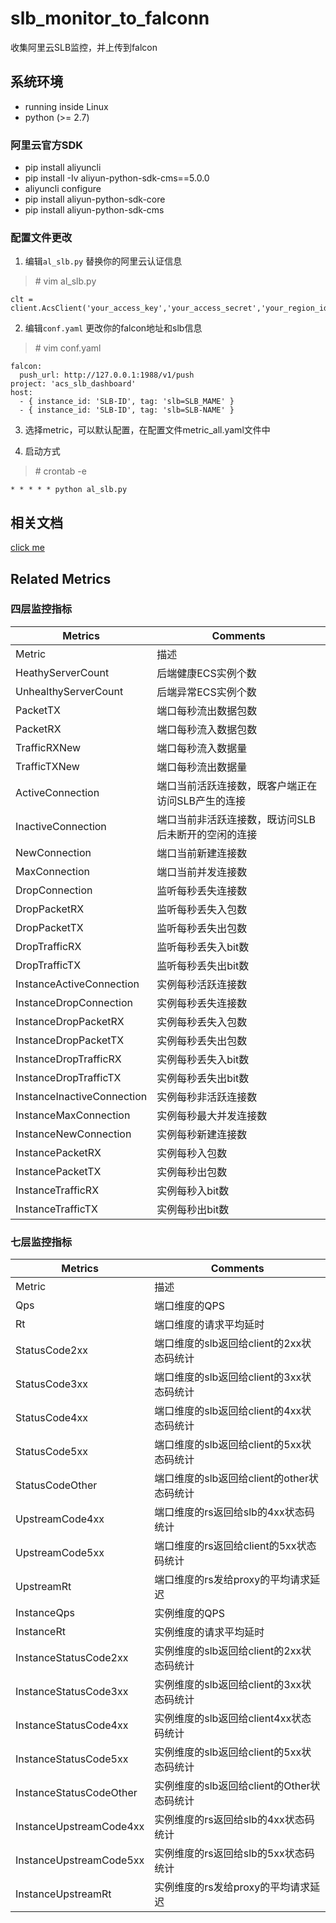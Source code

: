 # slb_monitor_to_falconn

收集阿里云SLB监控，并上传到falcon

## 系统环境

- running inside Linux
- python (>= 2.7)

### 阿里云官方SDK

- pip install aliyuncli
- pip install -Iv aliyun-python-sdk-cms==5.0.0
- aliyuncli configure
- pip install aliyun-python-sdk-core
- pip install aliyun-python-sdk-cms

### 配置文件更改

1. 编辑`al_slb.py` 替换你的阿里云认证信息
>\# vim al_slb.py
  ```
  clt = client.AcsClient('your_access_key','your_access_secret','your_region_id')
  ```
2. 编辑`conf.yaml` 更改你的falcon地址和slb信息
>\# vim conf.yaml
  ```
falcon:
    push_url: http://127.0.0.1:1988/v1/push
project: 'acs_slb_dashboard'
host:
    - { instance_id: 'SLB-ID', tag: 'slb=SLB_MAME' }
    - { instance_id: 'SLB-ID', tag: 'slb=SLB-NAME' }

  ```

3. 选择metric，可以默认配置，在配置文件metric_all.yaml文件中

4. 启动方式
>\# crontab -e
  ```
* * * * * python al_slb.py

  ```

## 相关文档
[click me](https://help.aliyun.com/document_detail/28622.html?spm=a2c4g.11186623.6.685.2bb83da6imuTkb)

## Related Metrics
### 四层监控指标
Metrics | Comments
--- | ---
Metric | 描述
HeathyServerCount | 后端健康ECS实例个数
UnhealthyServerCount | 后端异常ECS实例个数
PacketTX | 端口每秒流出数据包数
PacketRX | 端口每秒流入数据包数
TrafficRXNew | 端口每秒流入数据量
TrafficTXNew | 端口每秒流出数据量
ActiveConnection | 端口当前活跃连接数，既客户端正在访问SLB产生的连接
InactiveConnection | 端口当前非活跃连接数，既访问SLB后未断开的空闲的连接
NewConnection | 端口当前新建连接数
MaxConnection | 端口当前并发连接数
DropConnection | 监听每秒丢失连接数
DropPacketRX | 监听每秒丢失入包数
DropPacketTX | 监听每秒丢失出包数
DropTrafficRX | 监听每秒丢失入bit数
DropTrafficTX | 监听每秒丢失出bit数
InstanceActiveConnection | 实例每秒活跃连接数
InstanceDropConnection | 实例每秒丢失连接数
InstanceDropPacketRX | 实例每秒丢失入包数
InstanceDropPacketTX | 实例每秒丢失出包数
InstanceDropTrafficRX | 实例每秒丢失入bit数
InstanceDropTrafficTX | 实例每秒丢失出bit数
InstanceInactiveConnection | 实例每秒非活跃连接数
InstanceMaxConnection | 实例每秒最大并发连接数
InstanceNewConnection | 实例每秒新建连接数
InstancePacketRX | 实例每秒入包数
InstancePacketTX | 实例每秒出包数
InstanceTrafficRX | 实例每秒入bit数
InstanceTrafficTX | 实例每秒出bit数
### 七层监控指标
Metrics | Comments
--- | ---
Metric | 描述
Qps | 端口维度的QPS
Rt | 端口维度的请求平均延时
StatusCode2xx | 端口维度的slb返回给client的2xx状态码统计
StatusCode3xx | 端口维度的slb返回给client的3xx状态码统计
StatusCode4xx | 端口维度的slb返回给client的4xx状态码统计
StatusCode5xx | 端口维度的slb返回给client的5xx状态码统计
StatusCodeOther | 端口维度的slb返回给client的other状态码统计
UpstreamCode4xx | 端口维度的rs返回给slb的4xx状态码统计
UpstreamCode5xx | 端口维度的rs返回给client的5xx状态码统计
UpstreamRt | 端口维度的rs发给proxy的平均请求延迟
InstanceQps | 实例维度的QPS
InstanceRt | 实例维度的请求平均延时
InstanceStatusCode2xx | 实例维度的slb返回给client的2xx状态码统计
InstanceStatusCode3xx | 实例维度的slb返回给client的3xx状态码统计
InstanceStatusCode4xx | 实例维度的slb返回给client4xx状态码统计
InstanceStatusCode5xx | 实例维度的slb返回给client的5xx状态码统计
InstanceStatusCodeOther | 实例维度的slb返回给client的Other状态码统计
InstanceUpstreamCode4xx | 实例维度的rs返回给slb的4xx状态码统计
InstanceUpstreamCode5xx | 实例维度的rs返回给slb的5xx状态码统计
InstanceUpstreamRt | 实例维度的rs发给proxy的平均请求延迟
